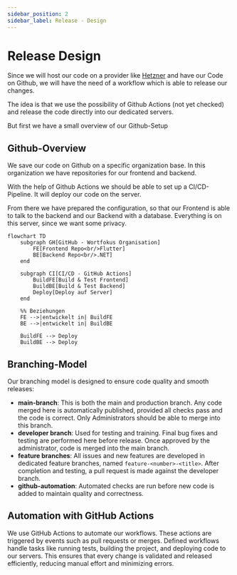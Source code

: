 ```yaml
---
sidebar_position: 2
sidebar_label: Release - Design
---
```


# Release Design

Since we will host our code on a provider like [Hetzner](https://www.hetzner.com/de/) and have our Code on Github, we will have the need of a workflow which is able to release our changes.

The idea is that we use the possibility of Github Actions (not yet checked) and release the code directly into our dedicated servers.

But first we have a small overview of our Github-Setup

## Github-Overview

We save our code on Github on a specific organization base.
In this organization we have repositories for our frontend and backend.

With the help of Github Actions we should be able to set up a CI/CD-Pipeline.
It will deploy our code on the server.

From there we have prepared the configuration, so that our Frontend is able to talk to the backend and our Backend with a database.
Everything is on this server, since we want some privacy.

```mermaid
flowchart TD
    subgraph GH[GitHub - Wortfokus Organisation]
        FE[Frontend Repo<br/>Flutter]
        BE[Backend Repo<br/>.NET]
    end

    subgraph CI[CI/CD - GitHub Actions]
        BuildFE[Build & Test Frontend]
        BuildBE[Build & Test Backend]
        Deploy[Deploy auf Server]
    end

    %% Beziehungen
    FE -->|entwickelt in| BuildFE
    BE -->|entwickelt in| BuildBE

    BuildFE --> Deploy
    BuildBE --> Deploy
```

<!--
This section describes the branching model used in the project-quiz architecture release design documentation.
It provides guidelines and structure for managing branches within the project's development workflow.
-->
## Branching-Model


Our branching model is designed to ensure code quality and smooth releases:

- **main-branch**: This is both the main and production branch. Any code merged here is automatically published, provided all checks pass and the code is correct. Only Administrators should be able to merge into this branch.
- **developer branch**: Used for testing and training. Final bug fixes and testing are performed here before release. Once approved by the administrator, code is merged into the main branch.
- **feature branches**: All issues and new features are developed in dedicated feature branches, named `feature-<number>-<title>`. After completion and testing, a pull request is made against the developer branch.
- **github-automation**: Automated checks are run before new code is added to maintain quality and correctness.

## Automation with GitHub Actions

We use GitHub Actions to automate our workflows. These actions are triggered by events such as pull requests or merges. Defined workflows handle tasks like running tests, building the project, and deploying code to our servers. This ensures that every change is validated and released efficiently, reducing manual effort and minimizing errors.